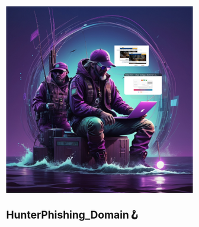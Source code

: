 <h1 align="center">
  <img src="hpdLogo.jpg" width="1020px" style="display: block; margin: 0 auto;">
</h1>

# HunterPhishing_Domain🪝
